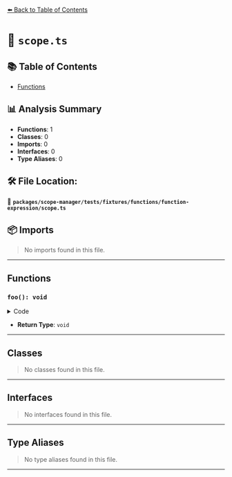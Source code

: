 [⬅️ Back to Table of Contents](../../../../../../index.md)

# 📄 `scope.ts`

## 📚 Table of Contents

- [Functions](#functions)

## 📊 Analysis Summary

- **Functions**: 1
- **Classes**: 0
- **Imports**: 0
- **Interfaces**: 0
- **Type Aliases**: 0

## 🛠️ File Location:
📂 **`packages/scope-manager/tests/fixtures/functions/function-expression/scope.ts`**

## 📦 Imports

> No imports found in this file.


---

## Functions

### `foo(): void`

<details><summary>Code</summary>

```ts
function () {
  let i = 0;
  var j = 20;

  i;
}
```
</details>

- **Return Type**: `void`

---

## Classes

> No classes found in this file.


---

## Interfaces

> No interfaces found in this file.


---

## Type Aliases

> No type aliases found in this file.


---